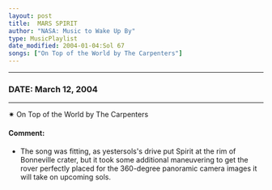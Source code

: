 ```yaml
---
layout: post
title:  MARS SPIRIT
author: "NASA: Music to Wake Up By"
type: MusicPlaylist
date_modified: 2004-01-04:Sol 67
songs: ["On Top of the World by The Carpenters"]
---
```


----
### DATE: March 12, 2004
----
✷ On Top of the World by The Carpenters

#### Comment:
* The song was fitting, as yestersols's drive put Spirit at the rim of Bonneville crater, but it took some additional maneuvering to get the rover perfectly placed for the 360-degree panoramic camera images it will take on upcoming sols.



<br/>
<center>
	<a target="_blank"
	   href="https://twitter.com/intent/tweet?hashtags=Space,NASA,Playlist,NASAWakeupCalls,SpaceProgram&text={{ page.author}}, '{{ page.songs.first }}' {{ page.title }}, {{ page.date | date: '%B %d, %Y' }}. {{ site.url }}{{ page.url }} @nasawakeupcalls">
	   <i class="fab fa-twitter" alt="Tweet this page" style="font-size: 1.3em;"></i>
	</a>
	&nbsp; 	<i class="fas fa-user-astronaut" style="font-size: 1.5em;"></i> &nbsp;
    <a type="amzn" search="'On Top of the World by The Carpenters'" category="popular music">
        <i class="fab fa-amazon" style="font-size: 1.3em;"></i>
    </a>
</center>
